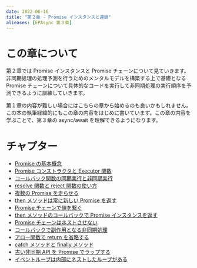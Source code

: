```yaml
---
date: 2022-06-16
title: "第２章 - Promise インスタンスと連鎖"
alieases: [EPAsync 第３章]
---
```


# この章について

第２章では Promise インスタンスと Promise チェーンについて見ていきます。非同期処理の処理予測を行うためのメンタルモデルを構築する上で基礎となる Promise チェーンについて具体的なコードを実行して非同期処理の実行順序を予測できるように訓練していきます。

第１章の内容が難しい場合にはこちらの章から始めるのも良いかもしれません。この本の執筆経緯的にもこの章の内容をはじめに書いています。この章の内容を学ぶことで、第３章の async/await を理解できるようになります。

# チャプター

- [Promise の基本概念](a-epasync-promise-basic-consept)
- [Promise コンストラクタと Executor 関数](3-epasync-promise-constructor-executor-func)
- [コールバック関数の同期実行と非同期実行](4-epasync-callback-is-sync-or-async)
- [resolve 関数と reject 関数の使い方](g-epasync-resolve-reject)
- [複数の Promise を走らせる](5-epasync-multiple-promises)
- [then メソッドは常に新しい Promise を返す](6-epasync-then-always-return-new-promise)
- [Promise チェーンで値を繋ぐ](7-epasync-pass-value-to-the-next-chain)
- [then メソッドのコールバックで Promise インスタンスを返す](8-epasync-return-promise-in-then-callback)
- [Promise チェーンはネストさせない](9-epasync-dont-next-promise-chain)
- [コールバックで副作用となる非同期処理](10-epasync-dont-use-side-effect)
- [アロー関数で return を省略する](11-epasync-omit-return-by-arrow-shortcut)
- [catch メソッドと finally メソッド](h-epasync-catch-finally)
- [古い非同期 API を Promise でラップする](12-epasync-wrapping-macrotask)
- [イベントループは内部にネストしたループがある](13-epasync-loop-is-nested)

